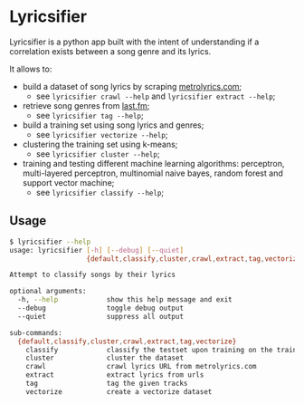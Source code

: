 # Lyricsifier
Lyricsifier is a python app built with the intent of understanding if a correlation exists between a song genre and its lyrics.

It allows to:
* build a dataset of song lyrics by scraping [metrolyrics.com](http://metrolyrics.com); 
  * see `lyricsifier crawl --help` and `lyricsifier extract --help`;
* retrieve song genres from [last.fm](http://last.fm);
  * see `lyricsifier tag --help`;
* build a training set using song lyrics and genres;
  * see `lyricsifier vectorize --help`;
* clustering the training set using k-means;
  * see `lyricsifier cluster --help`;
* training and testing different machine learning algorithms: perceptron, multi-layered perceptron, multinomial naive bayes, random forest and support vector machine;
  * see `lyricsifier classify --help`;

## Usage
```bash
$ lyricsifier --help
usage: lyricsifier [-h] [--debug] [--quiet]
                   {default,classify,cluster,crawl,extract,tag,vectorize} ...

Attempt to classify songs by their lyrics

optional arguments:
  -h, --help            show this help message and exit
  --debug               toggle debug output
  --quiet               suppress all output

sub-commands:
  {default,classify,cluster,crawl,extract,tag,vectorize}
    classify            classify the testset upon training on the trainset
    cluster             cluster the dataset
    crawl               crawl lyrics URL from metrolyrics.com
    extract             extract lyrics from urls
    tag                 tag the given tracks
    vectorize           create a vectorize dataset
```
